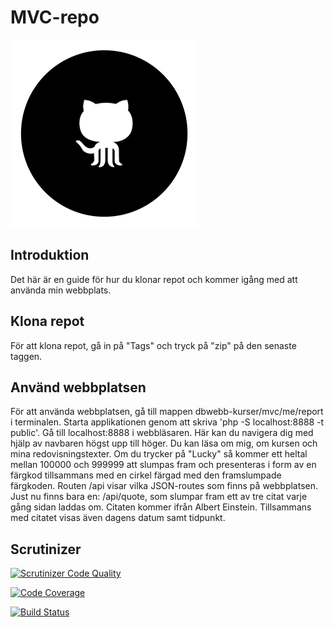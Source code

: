# MVC-repo

<img src="public/img/github.png" alt="github icon" width="300px">

Introduktion
------------

Det här är en guide för hur du klonar repot och kommer igång med att använda min webbplats.

Klona repot
-----------

För att klona repot, gå in på "Tags" och tryck på "zip" på den senaste taggen.

Använd webbplatsen
------------------

För att använda webbplatsen, gå till mappen dbwebb-kurser/mvc/me/report i terminalen. Starta applikationen genom att skriva 'php -S localhost:8888 -t public'. Gå till localhost:8888 i webbläsaren. Här kan du navigera dig med hjälp av navbaren högst upp till höger. Du kan läsa om mig, om kursen och mina redovisningstexter. Om du trycker på "Lucky" så kommer ett heltal mellan 100000 och 999999 att slumpas fram och presenteras i form av en färgkod tillsammans med en cirkel färgad med den framslumpade färgkoden.
Routen /api visar vilka JSON-routes som finns på webbplatsen. Just nu finns bara en: /api/quote, som slumpar fram ett av tre citat varje gång sidan laddas om. Citaten kommer ifrån Albert Einstein. Tillsammans med citatet visas även dagens datum samt tidpunkt.

Scrutinizer
-----------

[![Scrutinizer Code Quality](https://scrutinizer-ci.com/g/emelieklund/MVC-repo/badges/quality-score.png?b=main)](https://scrutinizer-ci.com/g/emelieklund/MVC-repo/?branch=main)

[![Code Coverage](https://scrutinizer-ci.com/g/emelieklund/MVC-repo/badges/coverage.png?b=main)](https://scrutinizer-ci.com/g/emelieklund/MVC-repo/?branch=main)

[![Build Status](https://scrutinizer-ci.com/g/emelieklund/MVC-repo/badges/build.png?b=main)](https://scrutinizer-ci.com/g/emelieklund/MVC-repo/build-status/main)
